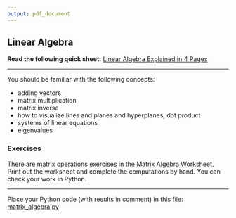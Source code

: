 ```yaml
---
output: pdf_document
---
```

## Linear Algebra

**Read the following quick sheet:**
[Linear Algebra Explained in 4 Pages](math/linear_algebra_in_4pages.pdf)

---

You should be familiar with the following concepts:   

* adding vectors 
* matrix multiplication 
* matrix inverse 
* how to visualize lines and planes and hyperplanes; dot product 
* systems of linear equations 
* eigenvalues 

### Exercises  

There are matrix operations exercises in the [Matrix Algebra Worksheet](math/matrix_algebra_worksheet.pdf).  Print out the worksheet and complete the computations by hand.  You can check your work in Python.

---

Place your Python code (with results in comment) in this file: [matrix_algebra.py](math/matrix_algebra.py)


